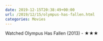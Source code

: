```yaml
---
date: 2019-12-15T20:38:49+00:00
url: /2019/12/15/olympus-has-fallen.html
categories: Movies
---
```

Watched Olympus Has Fallen (2013) - ★★★




